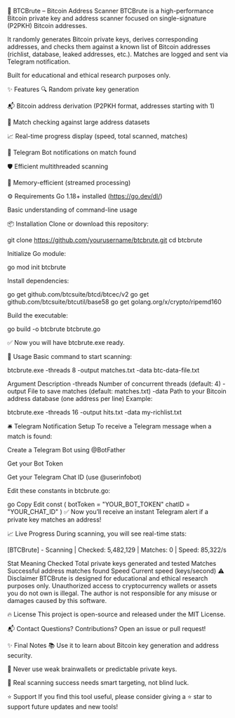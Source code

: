 🚀 BTCBrute – Bitcoin Address Scanner
BTCBrute is a high-performance Bitcoin private key and address scanner focused on single-signature (P2PKH) Bitcoin addresses.

It randomly generates Bitcoin private keys, derives corresponding addresses, and checks them against a known list of Bitcoin addresses (richlist, database, leaked addresses, etc.).
Matches are logged and sent via Telegram notification.

Built for educational and ethical research purposes only.

✨ Features
🔍 Random private key generation

📬 Bitcoin address derivation (P2PKH format, addresses starting with 1)

📑 Match checking against large address datasets

📈 Real-time progress display (speed, total scanned, matches)

📲 Telegram Bot notifications on match found

🛡 Efficient multithreaded scanning

🧠 Memory-efficient (streamed processing)

⚙️ Requirements
Go 1.18+ installed (https://go.dev/dl/)

Basic understanding of command-line usage

📦 Installation
Clone or download this repository:

git clone https://github.com/yourusername/btcbrute.git
cd btcbrute

Initialize Go module:

go mod init btcbrute

Install dependencies:

go get github.com/btcsuite/btcd/btcec/v2
go get github.com/btcsuite/btcutil/base58
go get golang.org/x/crypto/ripemd160

Build the executable:

go build -o btcbrute btcbrute.go

✅ Now you will have btcbrute.exe ready.

🚀 Usage
Basic command to start scanning:

btcbrute.exe -threads 8 -output matches.txt -data btc-data-file.txt


Argument	Description
-threads	Number of concurrent threads (default: 4)
-output	File to save matches (default: matches.txt)
-data	Path to your Bitcoin address database (one address per line)
Example:

btcbrute.exe -threads 16 -output hits.txt -data my-richlist.txt

🛎 Telegram Notification Setup
To receive a Telegram message when a match is found:

Create a Telegram Bot using @BotFather

Get your Bot Token

Get your Telegram Chat ID (use @userinfobot)

Edit these constants in btcbrute.go:

go
Copy
Edit
const (
    botToken = "YOUR_BOT_TOKEN"
    chatID   = "YOUR_CHAT_ID"
)
✅ Now you’ll receive an instant Telegram alert if a private key matches an address!

📈 Live Progress
During scanning, you will see real-time stats:

[BTCBrute] - Scanning | Checked: 5,482,129 | Matches: 0 | Speed: 85,322/s


Stat	Meaning
Checked	Total private keys generated and tested
Matches	Successful address matches found
Speed	Current speed (keys/second)
⚠️ Disclaimer
BTCBrute is designed for educational and ethical research purposes only.
Unauthorized access to cryptocurrency wallets or assets you do not own is illegal.
The author is not responsible for any misuse or damages caused by this software.

🔥 License
This project is open-source and released under the MIT License.

📬 Contact
Questions? Contributions?
Open an issue or pull request!

✨ Final Notes
📚 Use it to learn about Bitcoin key generation and address security.

🔐 Never use weak brainwallets or predictable private keys.

🧠 Real scanning success needs smart targeting, not blind luck.

⭐ Support
If you find this tool useful, please consider giving a ⭐ star to support future updates and new tools!
